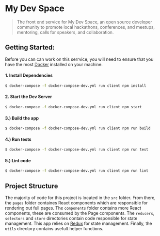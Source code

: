 # My Dev Space

> The front end service for My Dev Space, an open source developer community to promote local hackathons, conferences, and meetups, mentoring, calls for speakers, and collaboration.

## Getting Started:

Before you can can work on this serrvice, you will need to ensure that you have the most [Docker](https://www.docker.com/) installed on your machine.

#### 1. Install Dependencies

``` bash
$ docker-compose -f docker-compose-dev.yml run client npm install
```


#### 2. Start the Dev Server

``` bash
$ docker-compose -f docker-compose-dev.yml run client npm start
```


#### 3.) Build the app

``` bash
$ docker-compose -f docker-compose-dev.yml run client npm run build
```

#### 4.) Run tests

``` bash
$ docker-compose -f docker-compose-dev.yml run client npm run test
```


#### 5.) Lint code

``` bash
$ docker-compose -f docker-compose-dev.yml run client npm run lint
```

## Project Structure
The majority of code for this project is located in the `src` folder. From there, the `pages` folder containes React components which are responsible for rendering out full pages. The `components` folder contains more React components, these are consumed by the Page components. The `reducers`, `selectors` and `store` directories contain code responsible for state management. This app relies on [Redux](https://redux.js.org/) for state management. Finally, the `utils` directory contains usefult helper functions.
